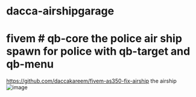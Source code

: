 # dacca-airshipgarage
# fivem # qb-core the police air ship spawn for police with qb-target and qb-menu



https://github.com/daccakareem/fivem-as350-fix-airship the airship
![image](https://user-images.githubusercontent.com/89742984/154848353-dee617a6-6905-41c8-a0f1-79a0c91eab4c.png)
